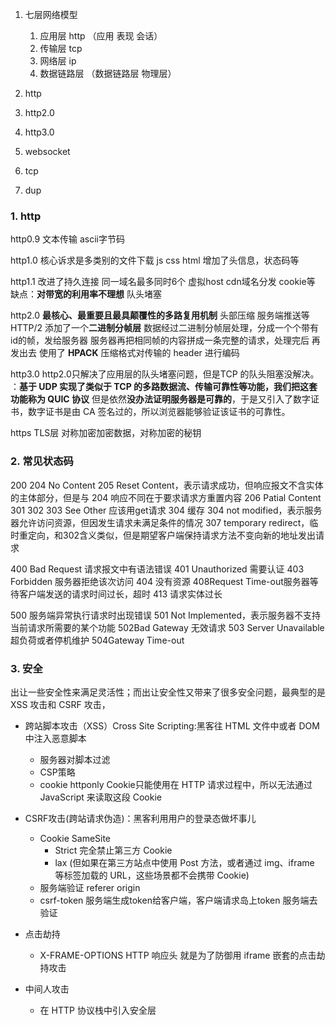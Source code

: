 
1. 七层网络模型
   1. 应用层 http （应用 表现 会话）
   2. 传输层 tcp
   3. 网络层 ip
   4. 数据链路层 （数据链路层 物理层）

2. http
3. http2.0
4. http3.0
5. websocket
6. tcp
7. dup

### 1. http
   
http0.9 
文本传输 ascii字节码

http1.0 
核心诉求是多类别的文件下载 js css html
增加了头信息，状态码等

http1.1 
改进了持久连接
同一域名最多同时6个
虚拟host cdn域名分发
cookie等
缺点：**对带宽的利用率不理想** 队头堵塞

http2.0
**最核心、最重要且最具颠覆性的多路复用机制** 头部压缩 服务端推送等
HTTP/2 添加了一个**二进制分帧层**
数据经过二进制分帧层处理，分成一个个带有id的帧，发给服务器
服务器再把相同帧的内容拼成一条完整的请求，处理完后 再发出去
使用了 **HPACK** 压缩格式对传输的 header 进行编码

http3.0
http2.0只解决了应用层的队头堵塞问题，但是TCP 的队头阻塞没解决。
：**基于 UDP 实现了类似于 TCP 的多路数据流、传输可靠性等功能，我们把这套功能称为 QUIC 协议**
但是依然**没办法证明服务器是可靠的**，于是又引入了数字证书，数字证书是由 CA 签名过的，所以浏览器能够验证该证书的可靠性。

https TLS层
对称加密加密数据，对称加密的秘钥

### 2. 常见状态码
   

200
204 No Content
205 Reset Content，表示请求成功，但响应报文不含实体的主体部分，但是与 204 响应不同在于要求请求方重置内容
206 Patial Content
301 302
303 See Other 应该用get请求
304 缓存
304 not modified，表示服务器允许访问资源，但因发生请求未满足条件的情况
307 temporary redirect，临时重定向，和302含义类似，但是期望客户端保持请求方法不变向新的地址发出请求

400 Bad Request 请求报文中有语法错误
401 Unauthorized 需要认证
403 Forbidden 服务器拒绝该次访问
404 没有资源
408Request Time-out服务器等待客户端发送的请求时间过长，超时
413 请求实体过长

500 服务端异常执行请求时出现错误
501 Not Implemented，表示服务器不支持当前请求所需要的某个功能
502Bad Gateway  无效请求
503 Server Unavailable 超负荷或者停机维护
504Gateway Time-out

### 3. 安全

出让一些安全性来满足灵活性；而出让安全性又带来了很多安全问题，最典型的是 XSS 攻击和 CSRF 攻击，

- 跨站脚本攻击（XSS）Cross Site Scripting:黑客往 HTML 文件中或者 DOM 中注入恶意脚本
  - 服务器对脚本过滤
  - CSP策略
  -  cookie httponly  Cookie只能使用在 HTTP 请求过程中，所以无法通过 JavaScript 来读取这段 Cookie

- CSRF攻击(跨站请求伪造)：黑客利用用户的登录态做坏事儿
  - Cookie SameSite 
    - Strict 完全禁止第三方 Cookie
    - lax (但如果在第三方站点中使用 Post 方法，或者通过 img、iframe 等标签加载的 URL，这些场景都不会携带 Cookie)
  - 服务端验证 referer origin
  - csrf-token 服务端生成token给客户端，客户端请求岛上token 服务端去验证


- 点击劫持
  - X-FRAME-OPTIONS HTTP 响应头 就是为了防御用 iframe 嵌套的点击劫持攻击

- 中间人攻击
  - 在 HTTP 协议栈中引入安全层

